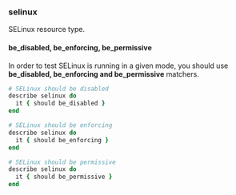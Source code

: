 ### <a name="selinux">selinux</a>

SELinux resource type.

#### be\_disabled, be\_enforcing, be\_permissive

In order to test SELinux is running in a given mode, you should use **be\_disabled, be\_enforcing and be\_permissive** matchers.

```ruby
# SELinux should be disabled
describe selinux do
  it { should be_disabled }
end

# SELinux should be enforcing
describe selinux do
  it { should be_enforcing }
end

# SELinux should be permissive
describe selinux do
  it { should be_permissive }
end
```
